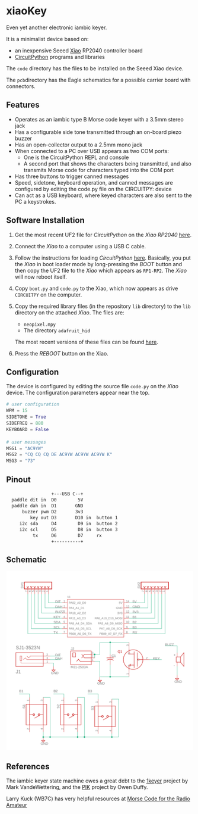 # xiaoKey

Even yet another electronic iambic keyer.

It is a minimalist device based on:

* an inexpensive Seeed [Xiao](https://www.seeedstudio.com/XIAO-RP2040-v1-0-p-5026.html) RP2040 controller board
* [CircuitPython](https://circuitpython.org/) programs and libraries

The `code` directory has the files to be installed on the Seeed Xiao device.

The `pcb`directory has the Eagle schematics for a possible carrier board with connectors.

## Features

* Operates as an iambic type B Morse code keyer with a 3.5mm stereo jack
* Has a configurable side tone transmitted through an on-board piezo buzzer
* Has an open-collector output to a 2.5mm mono jack
* When connected to a PC over USB appears as two COM ports:
  * One is the CircuitPython REPL and console
  * A second port that shows the characters being transmitted, and also transmits Morse code for characters typed into the COM port
* Has three buttons to trigger canned messages
* Speed, sidetone, keyboard operation, and canned messages are configured by editing the code.py file on the CIRCUITPY: device
* Can act as a USB keyboard, where keyed characters are also sent to the PC a keystrokes.  

## Software Installation

1. Get the most recent UF2 file for *CircuitPython* on the *Xiao RP2040* [here](https://circuitpython.org/board/seeeduino_xiao_rp2040/).

2. Connect the *Xiao* to a computer using a USB C cable.

3. Follow the instructions for loading *CircuitPython* [here](https://wiki.seeedstudio.com/XIAO-RP2040-with-CircuitPython/).  Basically, you put the *Xiao* in boot loader mode by long-pressing the _BOOT_ button and then copy the UF2 file to the *Xiao* which appears as `RP1-RP2`. The *Xiao* will now reboot itself.

4. Copy `boot.py` and `code.py` to the Xiao, which now appears as drive `CIRCUITPY` on the computer.

5. Copy the required library files (in the repository `lib` directory) to the `lib` directory on the attached *Xiao*.  The files are:

   * `neopixel.mpy`
   * The directory `adafruit_hid`

   The most recent versions of these files can be found [here](https://circuitpython.org/libraries).

6. Press the *REBOOT* button on the Xiao.

## Configuration

The device is configured by editing the source file `code.py` on the *Xiao* device.  The configuration parameters appear near the top.

```python
# user configuration
WPM = 15
SIDETONE = True
SIDEFREQ = 880
KEYBOARD = False

# user messages
MSG1 = "AC9YW"
MSG2 = "CQ CQ CQ DE AC9YW AC9YW AC9YW K"
MSG3 = "73"
```

## Pinout

```
                 +---USB C--+  
  paddle dit in  D0        5V
  paddle dah in  D1       GND
      buzzer pwm D2       3v3
         key out D3       D10 in  button 1
     i2c sda     D4        D9 in  button 2 
     i2c scl     D5        D8 in  button 3
          tx     D6        D7     rx
                 +----------+
```

## Schematic

![schematic](./img/xiaokey.png)

## References

The iambic keyer state machine owes a great debt to the [1keyer](https://hackaday.io/project/18841-1keyer/log/50103-state-machine-of-the-union) project by Mark VandeWettering, and the [PIK](https://owenduffy.net/module/pik/pik.htm) project by Owen Duffy.

Larry Kuck (WB7C) has very helpful resources at [Morse Code for the Radio Amateur](https://www.morsecodeclassnet.com/)

